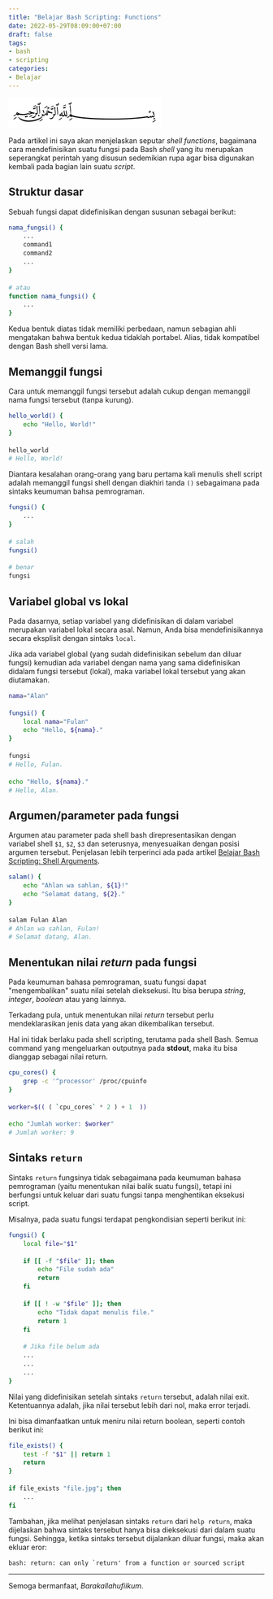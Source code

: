 ```yaml
---
title: "Belajar Bash Scripting: Functions"
date: 2022-05-29T08:09:00+07:00
draft: false
tags:
- bash
- scripting
categories:
- Belajar
---
```


![Bismillah](/images/bismillah.png#center)

Pada artikel ini saya akan menjelaskan seputar _shell functions_, bagaimana cara mendefinisikan suatu fungsi pada Bash _shell_ yang itu merupakan seperangkat perintah yang disusun sedemikian rupa agar bisa digunakan kembali pada bagian lain suatu _script_.

## Struktur dasar

Sebuah fungsi dapat didefinisikan dengan susunan sebagai berikut:

```bash
nama_fungsi() {
    ...
    command1
    command2
    ...
}

# atau
function nama_fungsi() {
    ...
}
```

Kedua bentuk diatas tidak memiliki perbedaan, namun sebagian ahli mengatakan bahwa bentuk kedua tidaklah portabel. Alias, tidak kompatibel dengan Bash shell versi lama.

## Memanggil fungsi

Cara untuk memanggil fungsi tersebut adalah cukup dengan memanggil nama fungsi tersebut (tanpa kurung).

```bash
hello_world() {
    echo "Hello, World!"
}

hello_world
# Hello, World!
```

Diantara kesalahan orang-orang yang baru pertama kali menulis shell script adalah memanggil fungsi shell dengan diakhiri tanda `()` sebagaimana pada sintaks keumuman bahsa pemrograman.

```bash
fungsi() {
    ...
}

# salah
fungsi()

# benar
fungsi
```

## Variabel global vs lokal

Pada dasarnya, setiap variabel yang didefinisikan di dalam variabel merupakan variabel lokal secara asal. Namun, Anda bisa mendefinisikannya secara eksplisit dengan sintaks `local`.

Jika ada variabel global (yang sudah didefinisikan sebelum dan diluar fungsi) kemudian ada variabel dengan nama yang sama didefinisikan didalam fungsi tersebut (lokal), maka variabel lokal tersebut yang akan diutamakan.

```bash
nama="Alan"

fungsi() {
    local nama="Fulan"
    echo "Hello, ${nama}."
}

fungsi
# Hello, Fulan.

echo "Hello, ${nama}."
# Hello, Alan.
```

## Argumen/parameter pada fungsi

Argumen atau parameter pada shell bash direpresentasikan dengan variabel shell `$1`, `$2`, `$3` dan seterusnya, menyesuaikan dengan posisi argumen tersebut. Penjelasan lebih terperinci ada pada artikel [Belajar Bash Scripting: Shell Arguments](/posts/#).

```bash
salam() {
    echo "Ahlan wa sahlan, ${1}!"
    echo "Selamat datang, ${2}."
}

salam Fulan Alan
# Ahlan wa sahlan, Fulan!
# Selamat datang, Alan.
```

## Menentukan nilai _return_ pada fungsi

Pada keumuman bahasa pemrograman, suatu fungsi dapat "mengembalikan" suatu nilai setelah dieksekusi. Itu bisa berupa _string_, _integer_, _boolean_ atau yang lainnya. 

Terkadang pula, untuk menentukan nilai _return_ tersebut perlu mendeklarasikan jenis data yang akan dikembalikan tersebut.

Hal ini tidak berlaku pada shell scripting, terutama pada shell Bash. Semua command yang mengeluarkan outputnya pada __stdout__, maka itu bisa dianggap sebagai nilai return.

```bash
cpu_cores() {
    grep -c '^processor' /proc/cpuinfo
}

worker=$(( ( `cpu_cores` * 2 ) + 1  ))

echo "Jumlah worker: $worker"
# Jumlah worker: 9
```

## Sintaks `return`

Sintaks `return` fungsinya tidak sebagaimana pada keumuman bahasa pemrograman (yaitu menentukan nilai balik suatu fungsi), tetapi ini berfungsi untuk keluar dari suatu fungsi tanpa menghentikan eksekusi script.

Misalnya, pada suatu fungsi terdapat pengkondisian seperti berikut ini:

```bash
fungsi() {
    local file="$1"

    if [[ -f "$file" ]]; then
        echo "File sudah ada"
        return
    fi

    if [[ ! -w "$file" ]]; then
        echo "Tidak dapat menulis file."
        return 1
    fi

    # Jika file belum ada
    ...
    ...
    ...
}
```

Nilai yang didefinisikan setelah sintaks `return` tersebut, adalah nilai exit. Ketentuannya adalah, jika nilai tersebut lebih dari nol, maka error terjadi.

Ini bisa dimanfaatkan untuk meniru nilai return boolean, seperti contoh berikut ini:

```bash
file_exists() {
    test -f "$1" || return 1
    return
}

if file_exists "file.jpg"; then
    ...
fi
```

Tambahan, jika melihat penjelasan sintaks `return` dari `help return`, maka dijelaskan bahwa sintaks tersebut hanya bisa dieksekusi dari dalam suatu fungsi. Sehingga, ketika sintaks tersebut dijalankan diluar fungsi, maka akan ekluar eror:

```terminal
bash: return: can only `return' from a function or sourced script
```

---

Semoga bermanfaat, _Barakallahufiikum_.
